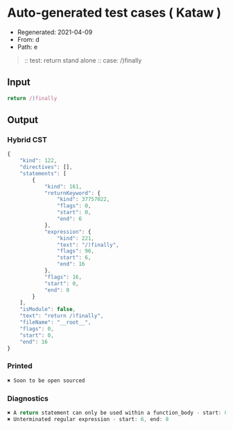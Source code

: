 # Auto-generated test cases ( Kataw )
- Regenerated: 2021-04-09
- From: d
- Path: e
> :: test: return stand alone
> :: case: /)finally
## Input

`````js
return /)finally
`````

## Output

### Hybrid CST

```javascript
{
    "kind": 122,
    "directives": [],
    "statements": [
        {
            "kind": 161,
            "returnKeyword": {
                "kind": 37757022,
                "flags": 0,
                "start": 0,
                "end": 6
            },
            "expression": {
                "kind": 221,
                "text": "/)finally",
                "flags": 96,
                "start": 6,
                "end": 16
            },
            "flags": 16,
            "start": 0,
            "end": 0
        }
    ],
    "isModule": false,
    "text": "return /)finally",
    "fileName": "__root__",
    "flags": 0,
    "start": 0,
    "end": 16
}
```

### Printed

```javascript
✖ Soon to be open sourced
```

### Diagnostics

```javascript
✖ A return statement can only be used within a function_body - start: 0, end: 6
✖ Unterminated regular expression - start: 6, end: 8

```


